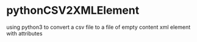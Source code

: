 # pythonCSV2XMLElement
using python3 to convert a csv file to a file of empty content xml element with attributes
